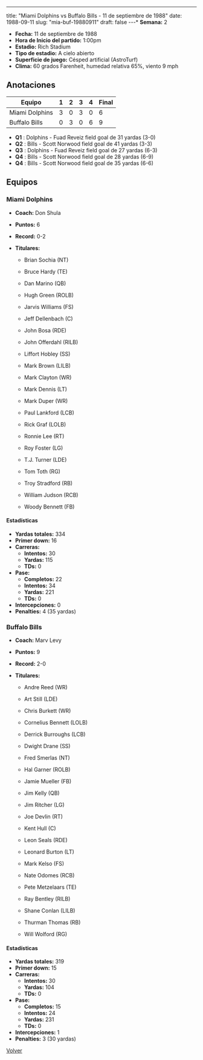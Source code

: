 ---
title: "Miami Dolphins vs Buffalo Bills - 11 de septiembre de 1988"
date: 1988-09-11
slug: "mia-buf-19880911"
draft: false
---* **Semana:** 2
* **Fecha:** 11 de septiembre de 1988
* **Hora de Inicio del partido:** 1:00pm
* **Estadio:** Rich Stadium
* **Tipo de estadio:** A cielo abierto
* **Superficie de juego:** Césped artificial (AstroTurf)
* **Clima:** 60 grados Farenheit, humedad relativa 65%, viento 9 mph




## Anotaciones
| Equipo | 1 | 2 | 3 | 4 | Final |
|--------|---|---|---|---|-------|
| Miami Dolphins  | 3 | 0 | 3 | 0  | 6 |
| Buffalo Bills  | 0 | 3 | 0 | 6  | 9 |
* **Q1** : Dolphins - Fuad Reveiz field goal de 31 yardas (3-0)
* **Q2** : Bills - Scott Norwood field goal de 41 yardas (3-3)
* **Q3** : Dolphins - Fuad Reveiz field goal de 27 yardas (6-3)
* **Q4** : Bills - Scott Norwood field goal de 28 yardas (6-9)
* **Q4** : Bills - Scott Norwood field goal de 35 yardas (6-6)


## Equipos


### Miami Dolphins
* **Coach:** Don Shula
* **Puntos:** 6
* **Record:** 0-2
* **Titulares:** 

  * Brian Sochia (NT) 

  * Bruce Hardy (TE) 

  * Dan Marino (QB) 

  * Hugh Green (ROLB) 

  * Jarvis Williams (FS) 

  * Jeff Dellenbach (C) 

  * John Bosa (RDE) 

  * John Offerdahl (RILB) 

  * Liffort Hobley (SS) 

  * Mark Brown (LILB) 

  * Mark Clayton (WR) 

  * Mark Dennis (LT) 

  * Mark Duper (WR) 

  * Paul Lankford (LCB) 

  * Rick Graf (LOLB) 

  * Ronnie Lee (RT) 

  * Roy Foster (LG) 

  * T.J. Turner (LDE) 

  * Tom Toth (RG) 

  * Troy Stradford (RB) 

  * William Judson (RCB) 

  * Woody Bennett (FB) 

#### Estadísticas
* **Yardas totales:** 334
* **Primer down:** 16
* **Carreras:**
  * **Intentos:** 30
  * **Yardas:** 115
  * **TDs:** 0
* **Pase:**
  * **Completos:** 22
  * **Intentos:** 34
  * **Yardas:** 221
  * **TDs:** 0
* **Intercepciones:** 0
* **Penalties:** 4 (35 yardas)

### Buffalo Bills
* **Coach:** Marv Levy
* **Puntos:** 9
* **Record:** 2-0
* **Titulares:** 

  * Andre Reed (WR) 

  * Art Still (LDE) 

  * Chris Burkett (WR) 

  * Cornelius Bennett (LOLB) 

  * Derrick Burroughs (LCB) 

  * Dwight Drane (SS) 

  * Fred Smerlas (NT) 

  * Hal Garner (ROLB) 

  * Jamie Mueller (FB) 

  * Jim Kelly (QB) 

  * Jim Ritcher (LG) 

  * Joe Devlin (RT) 

  * Kent Hull (C) 

  * Leon Seals (RDE) 

  * Leonard Burton (LT) 

  * Mark Kelso (FS) 

  * Nate Odomes (RCB) 

  * Pete Metzelaars (TE) 

  * Ray Bentley (RILB) 

  * Shane Conlan (LILB) 

  * Thurman Thomas (RB) 

  * Will Wolford (RG) 

#### Estadísticas
* **Yardas totales:** 319
* **Primer down:** 15
* **Carreras:**
  * **Intentos:** 30
  * **Yardas:** 104
  * **TDs:** 0
* **Pase:**
  * **Completos:** 15
  * **Intentos:** 24
  * **Yardas:** 231
  * **TDs:** 0
* **Intercepciones:** 1
* **Penalties:** 3 (30 yardas)


[Volver](/historia/1988)
